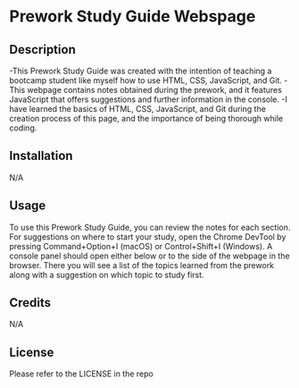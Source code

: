 # Prework Study Guide Webspage

## Description

-This Prework Study Guide was created with the intention of teaching a bootcamp student like myself how to use HTML, CSS, JavaScript, and Git. 
-This webpage contains notes obtained during the prework, and it features JavaScript that offers suggestions and further information in the console.
-I have learned the basics of HTML, CSS, JavaScript, and Git during the creation process of this page, and the importance of being thorough while coding. 

## Installation

N/A

## Usage

To use this Prework Study Guide, you can review the notes for each section. For suggestions on where to start your study, open the Chrome DevTool by pressing Command+Option+I (macOS) or Control+Shift+I (Windows). A console panel should open either below or to the side of the webpage in the browser. There you will see a list of the topics learned from the prework along with a suggestion on which topic to study first.

## Credits

N/A

## License

Please refer to the LICENSE in the repo
